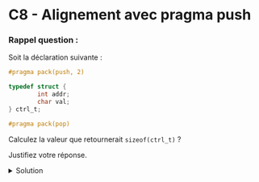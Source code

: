 # C8 - Alignement avec pragma push

### Rappel question :

Soit la déclaration suivante :

~~~c
#pragma pack(push, 2)

typedef struct {
        int addr;
        char val;
} ctrl_t;

#pragma pack(pop)
~~~

Calculez la valeur que retournerait `sizeof(ctrl_t)` ?

Justifiez votre réponse.



<details>
<summary>Solution</summary>

La valeur retournée serait de 6.  
-> pack 2 signifie que les variables seront alignées sur deux octets

sizeof(int) = 4  
sizeof(char) = 1

|  Col 0  | Col 1  |
|:-------:|:------:|
|  int0   |  int1  |
|  int2   |  int3  |
|  char0  |   -    |

</details>
